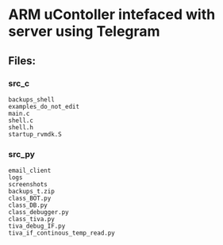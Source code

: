 # ARM uContoller intefaced with server using Telegram
## Files:
### src_c
	backups_shell
	examples_do_not_edit
	main.c
	shell.c
	shell.h
	startup_rvmdk.S
### src_py
	email_client
	logs
	screenshots
	backups_t.zip
	class_BOT.py
	class_DB.py
	class_debugger.py
	class_tiva.py
	tiva_debug_IF.py
	tiva_if_continous_temp_read.py

